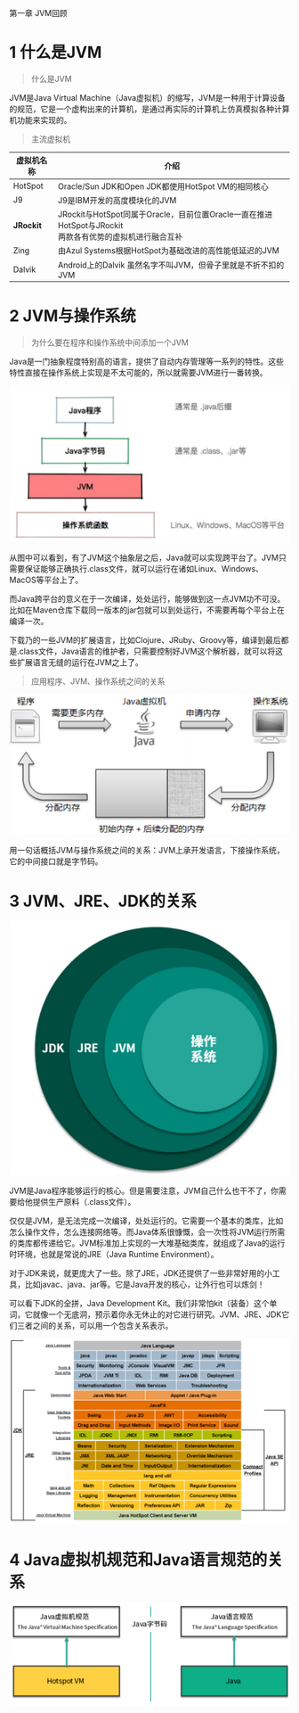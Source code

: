 第一章 JVM回顾

# 1 什么是JVM

> 什么是JVM

JVM是Java Virtual Machine（Java虚拟机）的缩写，JVM是一种用于计算设备的规范，它是一个虚构出来的计算机，是通过再实际的计算机上仿真模拟各种计算机功能来实现的。

> 主流虚拟机

| 虚拟机名称  | 介绍                                                         |
| ----------- | ------------------------------------------------------------ |
| HotSpot     | Oracle/Sun JDK和Open JDK都使用HotSpot VM的相同核心           |
| J9          | J9是IBM开发的高度模块化的JVM                                 |
| **JRockit** | JRockit与HotSpot同属于Oracle，目前位置Oracle一直在推进HotSpot与JRockit<br>两款各有优势的虚拟机进行融合互补 |
| Zing        | 由Azul Systems根据HotSpot为基础改进的高性能低延迟的JVM       |
| Dalvik      | Android上的Dalvik 虽然名字不叫JVM，但骨子里就是不折不扣的JVM |

# 2 JVM与操作系统

> 为什么要在程序和操作系统中间添加一个JVM

Java是一门抽象程度特别高的语言，提供了自动内存管理等一系列的特性。这些特性直接在操作系统上实现是不太可能的，所以就需要JVM进行一番转换。

![image-20211007001822553](assest/image-20211007001822553.png)

从图中可以看到，有了JVM这个抽象层之后，Java就可以实现跨平台了。JVM只需要保证能够正确执行.class文件，就可以运行在诸如Linux、Windows、MacOS等平台上了。

而Java跨平台的意义在于一次编译，处处运行，能够做到这一点JVM功不可没。比如在Maven仓库下载同一版本的jar包就可以到处运行，不需要再每个平台上在编译一次。

下载乃的一些JVM的扩展语言，比如Clojure、JRuby、Groovy等，编译到最后都是.class文件，Java语言的维护者，只需要控制好JVM这个解析器，就可以将这些扩展语言无缝的运行在JVM之上了。



> 应用程序、JVM、操作系统之间的关系

![image-20211007002403026](assest/image-20211007002403026.png)

用一句话概括JVM与操作系统之间的关系：JVM上承开发语言，下接操作系统，它的中间接口就是字节码。

# 3 JVM、JRE、JDK的关系

![image-20211007002523118](assest/image-20211007002523118.png)

JVM是Java程序能够运行的核心。但是需要注意，JVM自己什么也干不了，你需要给他提供生产原料（.class文件）。

仅仅是JVM，是无法完成一次编译，处处运行的。它需要一个基本的类库，比如怎么操作文件，怎么连接网络等。而Java体系很慷慨，会一次性将JVM运行所需的类库都传递给它。JVM标准加上实现的一大堆基础类库，就组成了Java的运行时环境，也就是常说的JRE（Java Runtime Environment）。

对于JDK来说，就更庞大了一些。除了JRE，JDK还提供了一些非常好用的小工具，比如javac、java、jar等。它是Java开发的核心，让外行也可以炼剑！

可以看下JDK的全拼，Java Development Kit。我们非常怕kit（装备）这个单词，它就像一个无底洞，预示着你永无休止的对它进行研究。JVM、JRE、JDK它们三者之间的关系，可以用一个包含关系表示。

![image-20211007003945593](assest/image-20211007003945593.png)

# 4 Java虚拟机规范和Java语言规范的关系

![image-20211007003958060](assest/image-20211007003958060.png)